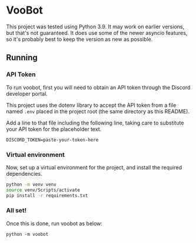# VooBot

This project was tested using Python 3.9.
It may work on earlier versions, but that's not guaranteed.
It does use some of the newer asyncio features,
so it's probably best to keep the version as new as possible.

## Running

### API Token

To run voobot, first you will need to obtain an API token through the Discord
developer portal.

This project uses the dotenv library to accept the API token from a file named
`.env` placed in the project root (the same directory as this README).

Add a line to that file including the following line, taking care to substitute
your API token for the placeholder text.

```
DISCORD_TOKEN=paste-your-token-here
```

### Virtual environment

Now, set up a virtual environment for the project,
and install the required dependencies.

```bash
python -m venv venv
source venv/Scripts/activate
pip install -r requirements.txt
```

### All set!

Once this is done, run voobot as below:

```
python -m voobot
```
